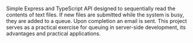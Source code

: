 Simple Express and TypeScript API designed to sequentially read the contents of text files. If new files are submitted while the system is busy, they are added to a queue. Upon completion an email is sent. This project serves as a practical exercise for queuing in server-side development, its advantages and practical applications.